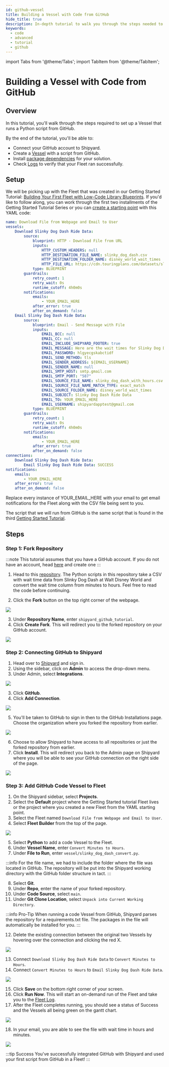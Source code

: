 ```yaml
---
id: github-vessel
title: Building a Vessel with Code from GitHub
hide_title: true
description: In-depth tutorial to walk you through the steps needed to set up a Vessel with code from GitHub.
keywords:
  - code
  - advanced
  - tutorial
  - github
---
```


import Tabs from '@theme/Tabs';
import TabItem from '@theme/TabItem';

# Building a Vessel with Code from GitHub

## Overview

In this tutorial, you'll walk through the steps required to set up a Vessel that runs a Python script from GitHub.


By the end of the tutorial, you'll be able to:

- Connect your GitHub account to Shipyard.
- Create a [Vessel](../reference/vessels.md) with a script from GitHub.
- Install [package dependencies](../reference/packages/external-package-dependencies.md) for your solution.
- Check [Logs](../reference/logs/logs-overview.md) to verify that your Fleet ran successfully.

## Setup

We will be picking up with the Fleet that was created in our Getting Started Tutorial: [Building Your First Fleet with Low-Code Library Blueprints](../getting-started/first-fleet.md). If you'd like to follow along, you can work through the first two installments of the Getting Started Tutorial Series or you can [create a starting point](create-fleets-with-yaml.md) with this YAML code: 


```yaml [](edited-with-Axolo)
name: Download File from Webpage and Email to User
vessels:
    Download Slinky Dog Dash Ride Data:
        source:
            blueprint: HTTP - Download File from URL
            inputs:
                HTTP_CUSTOM_HEADERS: null
                HTTP_DESTINATION_FILE_NAME: slinky_dog_dash.csv
                HTTP_DESTINATION_FOLDER_NAME: disney_world_wait_times
                HTTP_FILE_URL: https://cdn.touringplans.com/datasets/slinky_dog.csv
            type: BLUEPRINT
        guardrails:
            retry_count: 1
            retry_wait: 0s
            runtime_cutoff: 4h0m0s
        notifications:
            emails:
                - YOUR_EMAIL_HERE
            after_error: true
            after_on_demand: false
    Email Slinky Dog Dash Ride Data:
        source:
            blueprint: Email - Send Message with File
            inputs:
                EMAIL_BCC: null
                EMAIL_CC: null
                EMAIL_INCLUDE_SHIPYARD_FOOTER: true
                EMAIL_MESSAGE: Here are the wait times for Slinky Dog Dash
                EMAIL_PASSWORD: hlgyecgskabctidf
                EMAIL_SEND_METHOD: tls
                EMAIL_SENDER_ADDRESS: ${EMAIL_USERNAME}
                EMAIL_SENDER_NAME: null
                EMAIL_SMTP_HOST: smtp.gmail.com
                EMAIL_SMTP_PORT: "587"
                EMAIL_SOURCE_FILE_NAME: slinky_dog_dash_with_hours.csv
                EMAIL_SOURCE_FILE_NAME_MATCH_TYPE: exact_match
                EMAIL_SOURCE_FOLDER_NAME: disney_world_wait_times
                EMAIL_SUBJECT: Slinky Dog Dash Ride Data
                EMAIL_TO: YOUR_EMAIL_HERE
                EMAIL_USERNAME: shipyardapptest@gmail.com
            type: BLUEPRINT
        guardrails:
            retry_count: 1
            retry_wait: 0s
            runtime_cutoff: 4h0m0s
        notifications:
            emails:
                - YOUR_EMAIL_HERE
            after_error: true
            after_on_demand: false
connections:
    Download Slinky Dog Dash Ride Data:
        Email Slinky Dog Dash Ride Data: SUCCESS
notifications:
    emails:
        - YOUR_EMAIL_HERE
    after_error: true
    after_on_demand: false
```

Replace every instance of YOUR_EMAIL_HERE with your email to get email notifications for the Fleet along with the CSV file being sent to you.

The script that we will run from GitHub is the same script that is found in the third [Getting Started Tutorial](../getting-started/first-vessel-with-code.md).

## Steps

### Step 1: Fork Repository
:::note
This tutorial assumes that you have a GitHub account. If you do not have an account, head [here](https://github.com/join) and create one
:::

1. Head to this [repository](https://github.com/shipyardapp/github-demos). The Python scripts in this repository take a CSV with wait time data from Slinky Dog Dash at Walt Disney World and convert the wait time column from minutes to hours. Feel free to read the code before continuing.


2. Click the **Fork** button on the top right corner of the webpage.
   
![](../.gitbook/assets/shipyard_2022_12_07_11_47_26.png)

3. Under **Repository Name**, enter `shipyard_github_tutorial`.
4. Click **Create Fork**. This will redirect you to the forked repository on your GitHub account.

![](../.gitbook/assets/shipyard_2022_12_07_11_52_30.png)

### Step 2: Connecting GitHub to Shipyard

1. Head over to [Shipyard](https://www.shipyardapp.com/) and sign in.
2. Using the sidebar, click on **Admin** to access the drop-down menu.
3. Under Admin, select **Integrations**.

![](../.gitbook/assets/shipyard_2022_12_05_10_51_57.png)

3. Click **GitHub**.
4. Click **Add Connection**.

![](../.gitbook/assets/shipyard_2022_12_05_10_54_20.png)

5. You'll be taken to GitHub to sign in then to the GitHub Installations page. Choose the organization where you forked the repository from earlier.

![](../.gitbook/assets/shipyard_2022_12_05_10_56_52.png)

6. Choose to allow Shipyard to have access to all repositories or just the forked repository from earlier. 
7. Click **Install**. This will redirect you back to the Admin page on Shipyard where you will be able to see your GitHub connection on the right side of the page.

![](../.gitbook/assets/shipyard_2022_12_05_11_22_14.png)

### Step 3: Add GitHub Code Vessel to Fleet

1. On the Shipyard sidebar, select **Projects**.
2. Select the **Default** project where the Getting Started tutorial Fleet lives or the project where you created a new Fleet from the YAML starting point.
3. Select the Fleet named `Download File from Webpage and Email to User`.
4. Select **Fleet Builder** from the top of the page.

![](../.gitbook/assets/shipyard_2022_12_08_11_31_42.png)

5. Select **Python** to add a code Vessel to the Fleet.
6. Under **Vessel Name**, enter `Convert Minutes to Hours`.
7. Under **File to Run**, enter `vessel/slinky_dog_dash_convert.py`.

:::info
For the file name, we had to include the folder where the file was located in GitHub. The repository will be put into the Shipyard working directory with the GitHub folder structure in tact.
:::

8. Select **Git**.
9.  Under **Repo**, enter the name of your forked repository.
10. Under **Code Source**, select `main`.
11. Under **Git Clone Location**, select `Unpack into Current Working Directory`.
    
:::info Pro-Tip
When running a code Vessel from GitHub, Shipyard parses the repository for a requirements.txt file. The packages in the file will automatically be installed for you.
:::

12. Delete the existing connection between the original two Vessels by hovering over the connection and clicking the red X.

![](../.gitbook/assets/shipyard_2022_12_09_11_32_28.png)

13. Connect `Download Slinky Dog Dash Ride Data` to `Convert Minutes to Hours`.
14. Connect `Convert Minutes to Hours` to `Email Slinky Dog Dash Ride Data`.
    
![](../.gitbook/assets/shipyard_2022_12_08_11_43_33.png)

15. Click **Save** on the bottom right corner of your screen.
16. Click **Run Now**. This will start an on-demand run of the Fleet and take you to the [Fleet Log](../reference/logs/fleet-logs.md).
17. After the Fleet completes running, you should see a status of Success and the Vessels all being green on the gantt chart.
    
![](../.gitbook/assets/shipyard_2022_12_08_12_27_51.png)

18. In your email, you are able to see the file with wait time in hours and minutes.

![](../.gitbook/assets/shipyard_2022_12_08_12_28_29.png)

:::tip Success
You've successfully integrated GitHub with Shipyard and used your first script from GitHub in a Fleet!
:::


